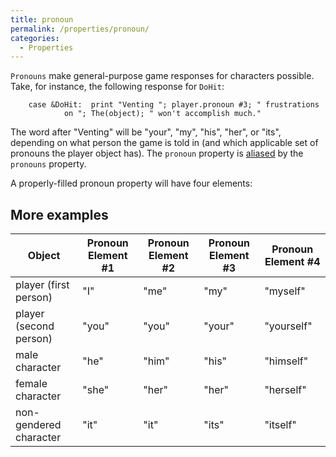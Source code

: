 ```yaml
---
title: pronoun
permalink: /properties/pronoun/
categories: 
  - Properties
---
```


`Pronouns` make general-purpose game responses for characters possible.
Take, for instance, the following response for `DoHit`:

        case &DoHit:  print "Venting "; player.pronoun #3; " frustrations
                on "; The(object); " won't accomplish much."

The word after "Venting" will be "your", "my", "his", "her", or "its",
depending on what person the game is told in (and which applicable set
of pronouns the player object has). The `pronoun` property is
[aliased](/basics/alias/) by the `pronouns` property.

A properly-filled pronoun property will have four elements:

## More examples

| Object                 | Pronoun Element \#1 | Pronoun Element \#2 | Pronoun Element \#3 | Pronoun Element \#4 |
|------------------------|---------------------|---------------------|---------------------|---------------------|
| player (first person)  | "I"                 | "me"                | "my"                | "myself"            |
| player (second person) | "you"               | "you"               | "your"              | "yourself"          |
| male character         | "he"                | "him"               | "his"               | "himself"           |
| female character       | "she"               | "her"               | "her"               | "herself"           |
| non-gendered character | "it"                | "it"                | "its"               | "itself"            |
